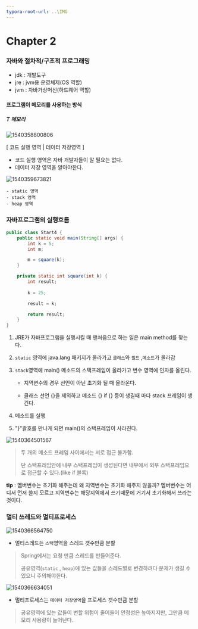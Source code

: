 ```yaml
---
typora-root-url: ..\IMG
---
```


# Chapter 2

### 자바와 절차적/구조적 프로그래밍

- jdk :  개발도구
- jre : jvm용 운영체제(OS 역할)
- jvm : 자바가상머신(하드웨어 역할)



#### 프로그램이 메모리를 사용하는 방식

##### T 메모리

![1540358800806](/1540358800806.png)

[ 코드 실행 영역 | 데이터 저장영역 ]

- 코드 실행 영역은 자바 개발자들이 알 필요는 없다.
- 데이터 저장 영역을 알아야한다.

![1540359673821](/1540359673821.png)

```
- static 영역
- stack 영역 
- heap 영역
```

### 자바프로그램의 실행흐름

```java
public class Start4 {
	public static void main(String[] args) {
		int k = 5;
		int m;

		m = square(k);
	}

	private static int square(int k) {
		int result;
		
		k = 25;

		result = k;

		return result;
	}
}
```

1. JRE가 자바프로그램을 실행시킬 때 맨처음으로 하는 일은 main method를 찾는다.
2. `static` 영역에 java.lang 패키지가 올라가고 `클래스`와 `필드` ,`메소드`가 올라감
3. `stack`영역에 main() 메소드의 스택프레임이 올라가고 변수 영역에 인자를 올린다.

   - 지역변수의 경우 선언이 아닌 초기화 될 때 올라온다.

   - 클래스 선언 {}을 제외하고 메소드 {} if {} 등이 생길때 마다 stack 프레임이 생긴다.
4. 메소드를 실행
5. "}"괄호를 만나게 되면 main()의 스택프레임이 사라진다.

![1540364501567](/1540364501567.png)

> 두 개의 메소드 프레임 사이에서는 서로 접근 불가함.
>
> 단 스택프레임안에 내부 스택프레임이 생성된다면 내부에서 외부 스택프레임으로 접근할 수 있다.(like if 블록)



**tip** : 멤버변수는 초기화 해주는데 왜 지역변수는 초기화 해주지 않을까? 멤버변수는 어디서 먼저 쓸지 모르고 지역변수는 해당지역에서 쓰기때문에 거기서 초기화해서 쓰라는 것이다.



### 멀티 쓰레드와 멀티프로세스

![1540366564750](/1540366564750.png)

- 멀티스레드는 `스택`영역을 스레드 갯수만큼 분할

> Spring에서는 요청 만큼 스레드를 만들어준다.
>
> 공유영역(`static` , `heap`)에 있는 값들을 스레드별로 변경하려다 문제가 생길 수 있으니 주의해야한다.

![1540366634051](/1540366634051.png)

- 멀티프로세스는 `데이터 저장영역`을 프로세스 갯수만큼 분할 

> 공유영역에 있는 값들이 변할 위험이 줄어들어 안정성은 높아지지만, 그만큼 메모리 사용량이 늘어난다. 